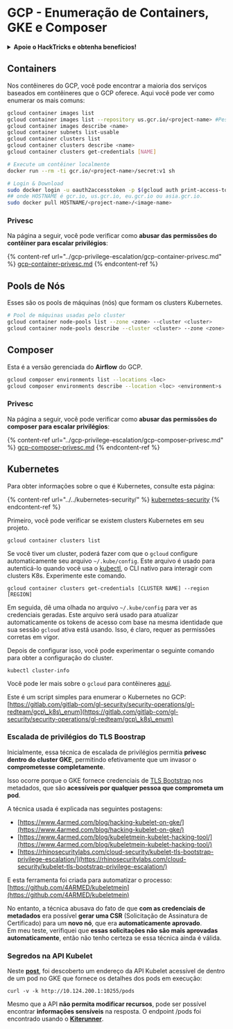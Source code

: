 # GCP - Enumeração de Containers, GKE e Composer

<details>

<summary><strong>Apoie o HackTricks e obtenha benefícios!</strong></summary>

* Se você deseja ver sua **empresa anunciada no HackTricks** ou se deseja acessar a **versão mais recente do PEASS ou baixar o HackTricks em PDF**, verifique os [**PLANOS DE ASSINATURA**](https://github.com/sponsors/carlospolop)!
* Obtenha o [**swag oficial do PEASS & HackTricks**](https://peass.creator-spring.com)
* Descubra [**The PEASS Family**](https://opensea.io/collection/the-peass-family), nossa coleção exclusiva de [**NFTs**](https://opensea.io/collection/the-peass-family)
* **Junte-se ao** 💬 [**grupo do Discord**](https://discord.gg/hRep4RUj7f) ou ao [**grupo do telegram**](https://t.me/peass) ou **siga-me** no **Twitter** 🐦 [**@carlospolopm**](https://twitter.com/carlospolopm).
* **Compartilhe suas técnicas de hacking enviando PRs para os repositórios do** [**HackTricks**](https://github.com/carlospolop/hacktricks) e [**HackTricks Cloud**](https://github.com/carlospolop/hacktricks-cloud) github.

</details>

## Containers

Nos contêineres do GCP, você pode encontrar a maioria dos serviços baseados em contêineres que o GCP oferece. Aqui você pode ver como enumerar os mais comuns:

```bash
gcloud container images list
gcloud container images list --repository us.gcr.io/<project-name> #Pesquise em outros repositórios de subdomínios
gcloud container images describe <name>
gcloud container subnets list-usable
gcloud container clusters list
gcloud container clusters describe <name>
gcloud container clusters get-credentials [NAME]

# Execute um contêiner localmente
docker run --rm -ti gcr.io/<project-name>/secret:v1 sh

# Login & Download
sudo docker login -u oauth2accesstoken -p $(gcloud auth print-access-token) https://HOSTNAME
## onde HOSTNAME é gcr.io, us.gcr.io, eu.gcr.io ou asia.gcr.io.
sudo docker pull HOSTNAME/<project-name>/<image-name>
```

### Privesc

Na página a seguir, você pode verificar como **abusar das permissões do contêiner para escalar privilégios**:

{% content-ref url="../gcp-privilege-escalation/gcp-container-privesc.md" %}
[gcp-container-privesc.md](../gcp-privilege-escalation/gcp-container-privesc.md)
{% endcontent-ref %}

## Pools de Nós

Esses são os pools de máquinas (nós) que formam os clusters Kubernetes.

```bash
# Pool de máquinas usadas pelo cluster
gcloud container node-pools list --zone <zone> --cluster <cluster>
gcloud container node-pools describe --cluster <cluster> --zone <zone> <node-pool>
```

## Composer

Esta é a versão gerenciada do **Airflow** do GCP.

```bash
gcloud composer environments list --locations <loc>
gcloud composer environments describe --location <loc> <environment>s
```

### Privesc

Na página a seguir, você pode verificar como **abusar das permissões do composer para escalar privilégios**:

{% content-ref url="../gcp-privilege-escalation/gcp-composer-privesc.md" %}
[gcp-composer-privesc.md](../gcp-privilege-escalation/gcp-composer-privesc.md)
{% endcontent-ref %}

## Kubernetes

Para obter informações sobre o que é Kubernetes, consulte esta página:

{% content-ref url="../../kubernetes-security/" %}
[kubernetes-security](../../kubernetes-security/)
{% endcontent-ref %}

Primeiro, você pode verificar se existem clusters Kubernetes em seu projeto.

```
gcloud container clusters list
```

Se você tiver um cluster, poderá fazer com que o `gcloud` configure automaticamente seu arquivo `~/.kube/config`. Este arquivo é usado para autenticá-lo quando você usa o [kubectl](https://kubernetes.io/docs/reference/kubectl/overview/), o CLI nativo para interagir com clusters K8s. Experimente este comando.

```
gcloud container clusters get-credentials [CLUSTER NAME] --region [REGION]
```

Em seguida, dê uma olhada no arquivo `~/.kube/config` para ver as credenciais geradas. Este arquivo será usado para atualizar automaticamente os tokens de acesso com base na mesma identidade que sua sessão `gcloud` ativa está usando. Isso, é claro, requer as permissões corretas em vigor.

Depois de configurar isso, você pode experimentar o seguinte comando para obter a configuração do cluster.

```
kubectl cluster-info
```

Você pode ler mais sobre o `gcloud` para contêineres [aqui](https://cloud.google.com/sdk/gcloud/reference/container/).

Este é um script simples para enumerar o Kubernetes no GCP: [https://gitlab.com/gitlab-com/gl-security/security-operations/gl-redteam/gcp\_k8s\_enum](https://gitlab.com/gitlab-com/gl-security/security-operations/gl-redteam/gcp\_k8s\_enum)

### Escalada de privilégios do TLS Boostrap

Inicialmente, essa técnica de escalada de privilégios permitia **privesc dentro do cluster GKE**, permitindo efetivamente que um invasor o **comprometesse completamente**.

Isso ocorre porque o GKE fornece credenciais de [TLS Bootstrap](https://kubernetes.io/docs/reference/command-line-tools-reference/kubelet-tls-bootstrapping/) nos metadados, que são **acessíveis por qualquer pessoa que comprometa um pod**.

A técnica usada é explicada nas seguintes postagens:

* [https://www.4armed.com/blog/hacking-kubelet-on-gke/](https://www.4armed.com/blog/hacking-kubelet-on-gke/)
* [https://www.4armed.com/blog/kubeletmein-kubelet-hacking-tool/](https://www.4armed.com/blog/kubeletmein-kubelet-hacking-tool/)
* [https://rhinosecuritylabs.com/cloud-security/kubelet-tls-bootstrap-privilege-escalation/](https://rhinosecuritylabs.com/cloud-security/kubelet-tls-bootstrap-privilege-escalation/)

E esta ferramenta foi criada para automatizar o processo: [https://github.com/4ARMED/kubeletmein](https://github.com/4ARMED/kubeletmein)

No entanto, a técnica abusava do fato de que **com as credenciais de metadados** era possível **gerar uma CSR** (Solicitação de Assinatura de Certificado) para um **novo nó**, que era **automaticamente aprovado**.\
Em meu teste, verifiquei que **essas solicitações não são mais aprovadas automaticamente**, então não tenho certeza se essa técnica ainda é válida.

### Segredos na API Kubelet <a href="#the-kubelet-api-git-secrets-redux" id="the-kubelet-api-git-secrets-redux"></a>

Neste [**post**](https://blog.assetnote.io/2022/05/06/cloudflare-pages-pt3/), foi descoberto um endereço da API Kubelet acessível de dentro de um pod no GKE que fornece os detalhes dos pods em execução:

```
curl -v -k http://10.124.200.1:10255/pods
```

Mesmo que a API **não permita modificar recursos**, pode ser possível encontrar **informações sensíveis** na resposta. O endpoint /pods foi encontrado usando o [**Kiterunner**](https://github.com/assetnote/kiterunner).